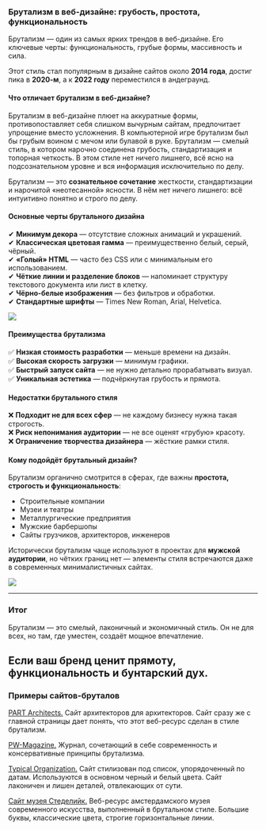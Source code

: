 ### **Брутализм в веб-дизайне: грубость, простота, функциональность**  

Брутализм — один из самых ярких трендов в веб-дизайне. Его ключевые черты: функциональность, грубые формы, массивность и сила.  

Этот стиль стал популярным в дизайне сайтов около **2014 года**, достиг пика в **2020-м**, а к **2022 году** переместился в андеграунд.  

#### **Что отличает брутализм в веб-дизайне?**  

Брутализм в веб-дизайне плюет на аккуратные формы, противопоставляет себя слишком вычурным сайтам, предпочитает упрощение вместо усложнения. В компьютерной игре брутализм был бы грубым воином с мечом или булавой в руке. Брутализм — смелый стиль, в котором нарочно соединена грубость, стандартизация и топорная четкость. В этом стиле нет ничего лишнего, всё ясно на подсознательном уровне и вся информация исключительно по делу.   

Брутализм — это **сознательное сочетание** жесткости, стандартизации и нарочитой «неотесанной» ясности. В нём нет ничего лишнего: всё интуитивно понятно и строго по делу.  

#### **Основные черты брутального дизайна**  

✔ **Минимум декора** — отсутствие сложных анимаций и украшений.  
✔ **Классическая цветовая гамма** — преимущественно белый, серый, чёрный.  
✔ **«Голый» HTML** — часто без CSS или с минимальным его использованием.  
✔ **Чёткие линии и разделение блоков** — напоминает структуру текстового документа или лист в клетку.  
✔ **Чёрно-белые изображения** — без фильтров и обработки.  
✔ **Стандартные шрифты** — Times New Roman, Arial, Helvetica.  

<img src="https://idbi.ru/upload/files/1/1965/11806637/original/3_1713263c7bb850b58789a733b72b6805.jpg"/>

#### **Преимущества брутализма**  

✅ **Низкая стоимость разработки** — меньше времени на дизайн.  
✅ **Высокая скорость загрузки** — минимум графики.  
✅ **Быстрый запуск сайта** — не нужно детально прорабатывать визуал.  
✅ **Уникальная эстетика** — подчёркнутая грубость и прямота.  

#### **Недостатки брутального стиля**  

❌ **Подходит не для всех сфер** — не каждому бизнесу нужна такая строгость.  
❌ **Риск непонимания аудитории** — не все оценят «грубую» красоту.  
❌ **Ограничение творчества дизайнера** — жёсткие рамки стиля.  

#### **Кому подойдёт брутальный дизайн?**  

Брутализм органично смотрится в сферах, где важны **простота, строгость и функциональность**:  

- Строительные компании  
- Музеи и театры  
- Металлургические предприятия  
- Мужские барбершопы  
- Сайты грузчиков, архитекторов, инженеров  

Исторически брутализм чаще используют в проектах для **мужской аудитории**, но чётких границ нет — элементы стиля встречаются даже в современных минималистичных сайтах.  

<img src="https://www.umi-cms.ru/images/cms/data/articles/brutalizm/brutal_sayt.jpg"/> 

---  

### **Итог**  

Брутализм — это смелый, лаконичный и экономичный стиль. Он не для всех, но там, где уместен, создаёт мощное впечатление.  

Если ваш бренд ценит **прямоту, функциональность и бунтарский дух**.
---  

###  Примеры сайтов-бруталов
[PART Architects.](https://www.umi-cms.ru/go-out.php?url=http://part.archi/) Сайт архитекторов для архитекторов. Сайт сразу же с главной страницы дает понять, что этот веб-ресурс сделан в стиле брутализм. 

[PW-Magazine.](https://www.umi-cms.ru/go-out.php?url=https://www.pw-magazine.com/) Журнал, сочетающий в себе современность и консервативные принципы брутализма. 

[Typical Organization.](https://www.umi-cms.ru/go-out.php?url=https://www.typical-organization.com/) Сайт стилизован под список, упорядоченный по датам. Используются в основном черный и белый цвета. Сайт лаконичен и лишен деталей, отвлекающих от сути. 

[Сайт музея Стеделийк.](https://www.umi-cms.ru/go-out.php?url=https://www.stedelijk.nl/en) Веб-ресурс амстердамского музея современного искусства, выполненный в брутальном стиле. Большие буквы, классические цвета, строгие горизонтальные линии. 
